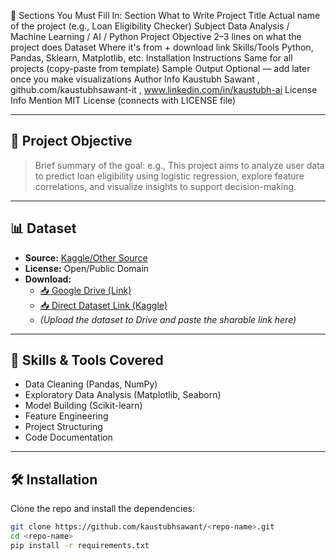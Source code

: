 🧾 Sections You Must Fill In:
Section	What to Write
Project Title	Actual name of the project (e.g., Loan Eligibility Checker)
Subject	Data Analysis / Machine Learning / AI / Python
Project Objective	2–3 lines on what the project does
Dataset	Where it's from + download link
Skills/Tools	Python, Pandas, Sklearn, Matplotlib, etc.
Installation Instructions	Same for all projects (copy-paste from template)
Sample Output	Optional — add later once you make visualizations
Author Info Kaustubh Sawant , github.com/kaustubhsawant-it , www.linkedin.com/in/kaustubh-ai
License Info	Mention MIT License (connects with LICENSE file)


---

## 🚀 Project Objective

> Brief summary of the goal:
> e.g., This project aims to analyze user data to predict loan eligibility using logistic regression, explore feature correlations, and visualize insights to support decision-making.

---

## 📊 Dataset

- **Source:** [Kaggle/Other Source](https://www.kaggle.com/)
- **License:** Open/Public Domain
- **Download:**  
  - [📥 Google Drive (Link)](https://drive.google.com/)  
  - [📥 Direct Dataset Link (Kaggle)](https://kaggle.com/)  
  - *(Upload the dataset to Drive and paste the sharable link here)*

---

## 🧠 Skills & Tools Covered

- Data Cleaning (Pandas, NumPy)
- Exploratory Data Analysis (Matplotlib, Seaborn)
- Model Building (Scikit-learn)
- Feature Engineering
- Project Structuring
- Code Documentation

---

## 🛠️ Installation

Clone the repo and install the dependencies:

```bash
git clone https://github.com/kaustubhsawant/<repo-name>.git
cd <repo-name>
pip install -r requirements.txt